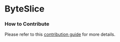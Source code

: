 # ByteSlice

### How to Contribute

Please refer to this [contribution guide](./CONTRIBUTE.md) for more details.

